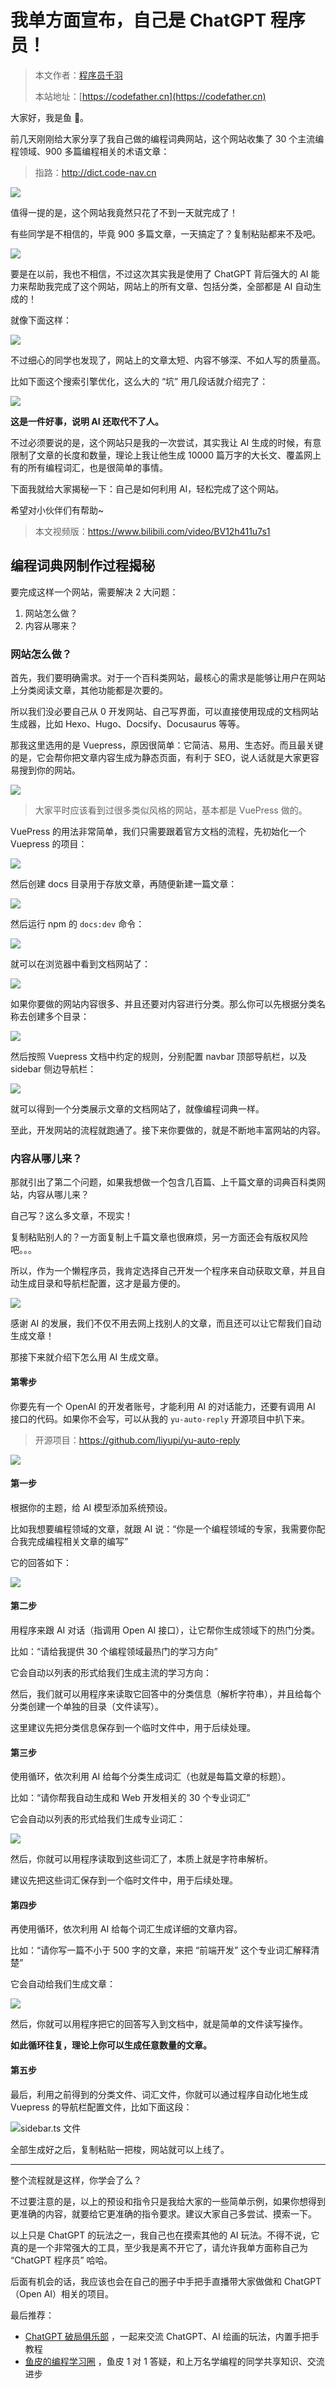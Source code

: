 # 我单方面宣布，自己是 ChatGPT 程序员！

> 本文作者：[程序员千羽](https://yuyuanweb.feishu.cn/wiki/Abldw5WkjidySxkKxU2cQdAtnah)
>
> 本站地址：[https://codefather.cn](https://codefather.cn)

大家好，我是鱼 💨。

前几天刚刚给大家分享了我自己做的编程词典网站，这个网站收集了 30 个主流编程领域、900 多篇编程相关的术语文章：

> 指路：http://dict.code-nav.cn

![](https://pic.yupi.icu/5563/202311080953557.png)

值得一提的是，这个网站我竟然只花了不到一天就完成了！

有些同学是不相信的，毕竟 900 多篇文章，一天搞定了？复制粘贴都来不及吧。

![](https://pic.yupi.icu/5563/202311080953334.png)

要是在以前，我也不相信，不过这次其实我是使用了 ChatGPT 背后强大的 AI 能力来帮助我完成了这个网站，网站上的所有文章、包括分类，全部都是 AI 自动生成的！

就像下面这样：

![](https://pic.yupi.icu/5563/202311080953509.png)

不过细心的同学也发现了，网站上的文章太短、内容不够深、不如人写的质量高。

比如下面这个搜索引擎优化，这么大的 “坑” 用几段话就介绍完了：

![](https://pic.yupi.icu/5563/202311080953847.png)

**这是一件好事，说明 AI 还取代不了人。**

不过必须要说的是，这个网站只是我的一次尝试，其实我让 AI 生成的时候，有意限制了文章的长度和数量，理论上我让他生成 10000 篇万字的大长文、覆盖网上有的所有编程词汇，也是很简单的事情。

下面我就给大家揭秘一下：自己是如何利用 AI，轻松完成了这个网站。

希望对小伙伴们有帮助~

> 本文视频版：https://www.bilibili.com/video/BV12h411u7s1

## 编程词典网制作过程揭秘

要完成这样一个网站，需要解决 2 大问题：

1. 网站怎么做？
2. 内容从哪来？

### 网站怎么做？

首先，我们要明确需求。对于一个百科类网站，最核心的需求是能够让用户在网站上分类阅读文章，其他功能都是次要的。

所以我们没必要自己从 0 开发网站、自己写界面，可以直接使用现成的文档网站生成器，比如 Hexo、Hugo、Docsify、Docusaurus 等等。

那我这里选用的是 Vuepress，原因很简单：它简洁、易用、生态好。而且最关键的是，它会帮你把文章内容生成为静态页面，有利于 SEO，说人话就是大家更容易搜到你的网站。

![](https://pic.yupi.icu/5563/202311080953552.png)

> 大家平时应该看到过很多类似风格的网站，基本都是 VuePress 做的。

VuePress 的用法非常简单，我们只需要跟着官方文档的流程，先初始化一个 Vuepress 的项目：

![](https://pic.yupi.icu/5563/202311080953656.png)

然后创建 docs 目录用于存放文章，再随便新建一篇文章：

![](https://pic.yupi.icu/5563/202311080953964.png)

然后运行 npm 的 `docs:dev` 命令：

![](https://pic.yupi.icu/5563/202311080953067.png)

就可以在浏览器中看到文档网站了：

![](https://pic.yupi.icu/5563/202311080953065.png)

如果你要做的网站内容很多、并且还要对内容进行分类。那么你可以先根据分类名称去创建多个目录：

![](https://pic.yupi.icu/5563/202311080953062.png)

然后按照 Vuepress 文档中约定的规则，分别配置 navbar 顶部导航栏，以及 sidebar 侧边导航栏：

![](https://pic.yupi.icu/5563/202311080953515.png)

就可以得到一个分类展示文章的文档网站了，就像编程词典一样。

至此，开发网站的流程就跑通了。接下来你要做的，就是不断地丰富网站的内容。

### 内容从哪儿来？

那就引出了第二个问题，如果我想做一个包含几百篇、上千篇文章的词典百科类网站，内容从哪儿来？

自己写？这么多文章，不现实！

复制粘贴别人的？一方面复制上千篇文章也很麻烦，另一方面还会有版权风险吧。。。

所以，作为一个懒程序员，我肯定选择自己开发一个程序来自动获取文章，并且自动生成目录和导航栏配置，这才是最方便的。

![](https://pic.yupi.icu/5563/202311080953549.png)

感谢 AI 的发展，我们不仅不用去网上找别人的文章，而且还可以让它帮我们自动生成文章！

那接下来就介绍下怎么用 AI 生成文章。

#### 第零步

你要先有一个 OpenAI 的开发者账号，才能利用 AI 的对话能力，还要有调用 AI 接口的代码。如果你不会写，可以从我的 `yu-auto-reply` 开源项目中扒下来。

> 开源项目：https://github.com/liyupi/yu-auto-reply

![](https://pic.yupi.icu/5563/202311080953595.png)

#### 第一步

根据你的主题，给 AI 模型添加系统预设。

比如我想要编程领域的文章，就跟 AI 说：“你是一个编程领域的专家，我需要你配合我完成编程相关文章的编写”

它的回答如下：

![](https://pic.yupi.icu/5563/202311080953870.png)

#### 第二步

用程序来跟 AI 对话（指调用 Open AI 接口），让它帮你生成领域下的热门分类。

比如：“请给我提供 30 个编程领域最热门的学习方向”

它会自动以列表的形式给我们生成主流的学习方向：



然后，我们就可以用程序来读取它回答中的分类信息（解析字符串），并且给每个分类创建一个单独的目录（文件读写）。

这里建议先把分类信息保存到一个临时文件中，用于后续处理。

#### 第三步

使用循环，依次利用 AI 给每个分类生成词汇（也就是每篇文章的标题）。

比如：“请你帮我自动生成和 Web 开发相关的 30 个专业词汇”

它会自动以列表的形式给我们生成专业词汇：

![](https://pic.yupi.icu/5563/202311080953304.png)

然后，你就可以用程序读取到这些词汇了，本质上就是字符串解析。

建议先把这些词汇保存到一个临时文件中，用于后续处理。

#### 第四步

再使用循环，依次利用 AI 给每个词汇生成详细的文章内容。

比如：“请你写一篇不小于 500 字的文章，来把 “前端开发” 这个专业词汇解释清楚”

它会自动给我们生成文章：

![](https://pic.yupi.icu/5563/202311080953510.png)

然后，你就可以用程序把它的回答写入到文档中，就是简单的文件读写操作。

**如此循环往复，理论上你可以生成任意数量的文章。**

#### 第五步

最后，利用之前得到的分类文件、词汇文件，你就可以通过程序自动化地生成 Vuepress 的导航栏配置文件，比如下面这段：

![](https://pic.yupi.icu/5563/202311080953989.png)sidebar.ts 文件

全部生成好之后，复制粘贴一把梭，网站就可以上线了。



------


整个流程就是这样，你学会了么？

不过要注意的是，以上的预设和指令只是我给大家的一些简单示例，如果你想得到更准确的内容，就要给它更准确的指令要求。建议大家自己多尝试、摸索一下。

以上只是 ChatGPT 的玩法之一，我自己也在摸索其他的 AI 玩法。不得不说，它真的是一个非常强大的工具，至少我是离不开它了，请允许我单方面称自己为 “ChatGPT 程序员” 哈哈。

后面有机会的话，我应该也会在自己的圈子中手把手直播带大家做做和 ChatGPT（Open AI）相关的项目。

最后推荐：

- [ChatGPT 破局俱乐部](https://mp.weixin.qq.com/s?__biz=MzI1NDczNTAwMA==&mid=2247541427&idx=1&sn=3ef6d15bb40c3c9ca1a6a29473e51b3d&chksm=e9c2c544deb54c521ad9ae20127de1c96bfaa9abd6b96ed6bacc34abfb0e3ab4bd0099442a3f&token=887489106&lang=zh_CN&scene=21#wechat_redirect) ，一起来交流 ChatGPT、AI 绘画的玩法，内置手把手教程
- [鱼皮的编程学习圈](https://mp.weixin.qq.com/s?__biz=MzI1NDczNTAwMA==&mid=2247539132&idx=2&sn=45af016dee0c03491750f76ba8fdbd25&chksm=e9c2be4bdeb5375d3253155b4053263109a631620b7cb9074e2fe1b4a5b1604ef92c522b606e&token=145986907&lang=zh_CN&scene=21#wechat_redirect) ，鱼皮 1 对 1 答疑，和上万名学编程的同学共享知识、交流进步